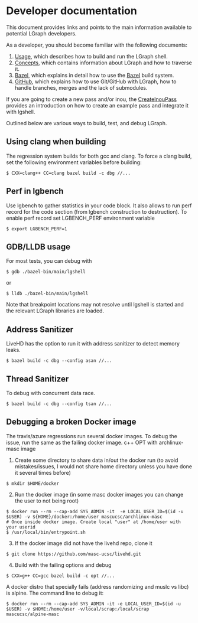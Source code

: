 # Developer documentation
This document provides links and points to the main information available to potential LGraph developers.

As a developer, you should become familiar with the following documents:
1. [Usage](./Usage.md), which describes how to build and run the LGraph shell.
2. [Concepts](./Concepts.md), which contains information about LGraph and how to traverse it.
3. [Bazel](./Bazel.md), which explains in detail how to use the [Bazel](https://bazel.build) build system.
4. [GitHub](./GitHub-use.md), which explains how to use Git/GitHub with LGraph, how to
handle branches, merges and the lack of submodules.

If you are going to create a new pass and/or inou, the
[CreateInouPass](./CreateInouPass.md) provides an introduction on how to create
an example pass and integrate it with lgshell.

Outlined below are various ways to build, test, and debug LGraph.

## Using clang when building

The regression system builds for both gcc and clang. To force a clang build, set the following environment variables before building:
```
$ CXX=clang++ CC=clang bazel build -c dbg //...
```
## Perf in lgbench

Use lgbench to gather statistics in your code block. It also allows to run perf record
for the code section (from lgbench construction to destruction). To enable perf record
set LGBENCH_PERF environment variable
```
$ export LGBENCH_PERF=1
```
## GDB/LLDB usage

For most tests, you can debug with
```
$ gdb ./bazel-bin/main/lgshell
```
or
```
$ lldb ./bazel-bin/main/lgshell
```
Note that breakpoint locations may not resolve until lgshell is started and the relevant LGraph libraries are loaded.

## Address Sanitizer

LiveHD has the option to run it with address sanitizer to detect memory leaks.

```
$ bazel build -c dbg --config asan //...
```

## Thread Sanitizer

To debug with concurrent data race.

```
$ bazel build -c dbg --config tsan //...
```



## Debugging a broken Docker image

The travis/azure regressions run several docker images. To debug the issue, run the same as the failing
docker image. c++ OPT with archlinux-masc image

1. Create some directory to share data in/out the docker run (to avoid
   mistakes/issues, I would not share home directory unless you have done it
   several times before)

```
$ mkdir $HOME/docker
```

2. Run the docker image (in some masc docker images you can change the user to not being root)

```
$ docker run --rm --cap-add SYS_ADMIN -it  -e LOCAL_USER_ID=$(id -u $USER) -v ${HOME}/docker:/home/user mascucsc/archlinux-masc                                                                                                                         
# Once inside docker image. Create local "user" at /home/user with your userid
$ /usr/local/bin/entrypoint.sh
```

3. If the docker image did not have the livehd repo, clone it
```
$ git clone https://github.com/masc-ucsc/livehd.git
```

4. Build with the failing options and debug
```
$ CXX=g++ CC=gcc bazel build -c opt //...
```

A docker distro that specially fails (address randomizing and muslc vs libc) is alpine. The command line to debug it:
```
$ docker run --rm --cap-add SYS_ADMIN -it -e LOCAL_USER_ID=$(id -u $USER) -v $HOME:/home/user -v/local/scrap:/local/scrap mascucsc/alpine-masc
```

